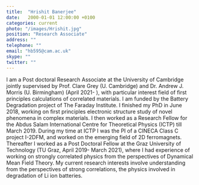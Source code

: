 ```yaml
---
title:  "Hrishit Banerjee"
date:   2000-01-01 12:00:00 +0100
categories: current
photo: "/images/Hrishit.jpg"
position: "Research Associate"
address: ""
telephone: ""
email: "hb595@cam.ac.uk"
skype: ""
twitter: ""
---
```

I am a Post doctoral Research Associate at the University of Cambridge jointly supervised by Prof. Clare Grey (U. Cambridge) and Dr. Andrew J. Morris (U. Birmingham) (April 2021- ), with particular interest field of first principles calculations of correlated materials. I am funded by the Battery Degradation project of The Faraday Institute. I finished my PhD in June 2018, working on first principles electronic structure study of novel phenomena in complex materials. I then worked as a Research Fellow for the Abdus Salam International Centre for Theoretical Physics (ICTP) till March 2019. During my time at ICTP I was the PI of a CINECA Class C project I-2DFM, and worked on the emerging field of 2D ferromagnets. Thereafter I worked as a Post Doctoral Fellow at the Graz University of Technology (TU Graz, April 2019- March 2021), where I had experience of working on strongly correlated physics from the perspectives of Dynamical Mean Field Theory. My current research interests involve understanding from the perspectives of strong correlations, the physics involved in degradation of Li ion batteries.